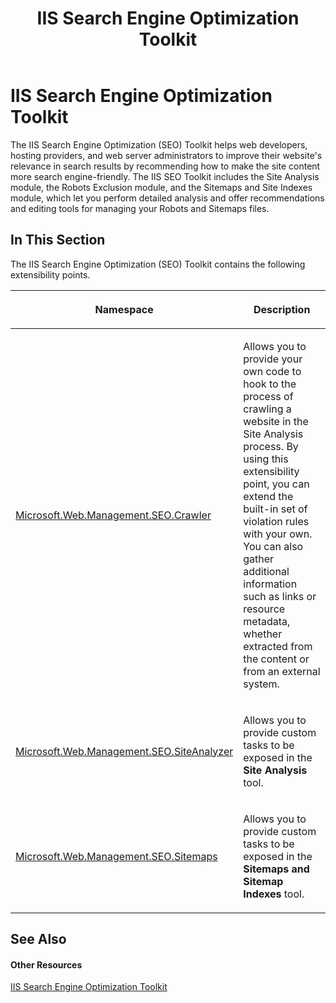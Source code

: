 ﻿---
title: IIS Search Engine Optimization Toolkit
TOCTitle: IIS Search Engine Optimization Toolkit
ms:assetid: ccc9d948-83ad-454e-ada1-71d52d39af7c
ms:mtpsurl: https://msdn.microsoft.com/en-us/library/Hh943088(v=VS.90)
ms:contentKeyID: 46305583
ms.date: 05/02/2012
mtps_version: v=VS.90
---

# IIS Search Engine Optimization Toolkit

The IIS Search Engine Optimization (SEO) Toolkit helps web developers, hosting providers, and web server administrators to improve their website's relevance in search results by recommending how to make the site content more search engine-friendly. The IIS SEO Toolkit includes the Site Analysis module, the Robots Exclusion module, and the Sitemaps and Site Indexes module, which let you perform detailed analysis and offer recommendations and editing tools for managing your Robots and Sitemaps files.

## In This Section

The IIS Search Engine Optimization (SEO) Toolkit contains the following extensibility points.

<table>
<colgroup>
<col style="width: 50%" />
<col style="width: 50%" />
</colgroup>
<thead>
<tr class="header">
<th><p>Namespace</p></th>
<th><p>Description</p></th>
</tr>
</thead>
<tbody>
<tr class="odd">
<td><p><a href="https://msdn.microsoft.com/en-us/library/ee690537(v=vs.90)">Microsoft.Web.Management.SEO.Crawler</a></p></td>
<td><p>Allows you to provide your own code to hook to the process of crawling a website in the Site Analysis process. By using this extensibility point, you can extend the built-in set of violation rules with your own. You can also gather additional information such as links or resource metadata, whether extracted from the content or from an external system.</p></td>
</tr>
<tr class="even">
<td><p><a href="https://msdn.microsoft.com/en-us/library/ee702728(v=vs.90)">Microsoft.Web.Management.SEO.SiteAnalyzer</a></p></td>
<td><p>Allows you to provide custom tasks to be exposed in the <strong>Site Analysis</strong> tool.</p></td>
</tr>
<tr class="odd">
<td><p><a href="https://msdn.microsoft.com/en-us/library/ee702744(v=vs.90)">Microsoft.Web.Management.SEO.Sitemaps</a></p></td>
<td><p>Allows you to provide custom tasks to be exposed in the <strong>Sitemaps and Sitemap Indexes</strong> tool.</p></td>
</tr>
</tbody>
</table>


## See Also

#### Other Resources

[IIS Search Engine Optimization Toolkit](http://go.microsoft.com/fwlink/?linkid=247901)

